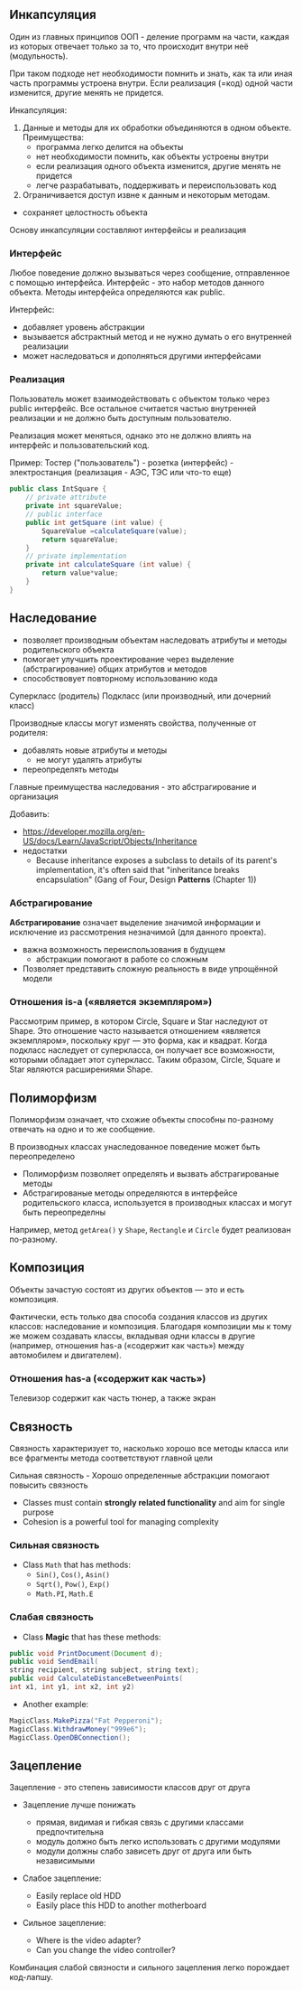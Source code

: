 ## Инкапсуляция

Один из главных принципов ООП - деление программ на части, каждая из которых отвечает только за то, что происходит внутри неё (модульность).

При таком подходе нет необходимости помнить и знать, как та или иная часть программы устроена внутри. Если реализация (=код) одной части изменится, другие менять не придется.

Инкапсуляция:
1. Данные и методы для их обработки объединяются в одном объекте.
  Преимущества:
      - программа легко делится на объекты
      - нет необходимости помнить, как объекты устроены внутри
      - если реализация одного объекта изменится, другие менять не придется
      - легче разрабатывать, поддерживать и переиспользовать код
2. Ограничивается доступ извне к данным и некоторым методам.
  - сохраняет целостность объекта

Основу инкапсуляции составляют интерфейсы и реализация


### Интерфейс

Любое поведение должно вызываться через сообщение, отправленное с помощью интерфейса. Интерфейс - это набор методов данного объекта. Методы интерфейса определяются как public.

Интерфейс:
- добавляет уровень абстракции
- вызывается абстрактный метод и не нужно думать о его внутренней реализации
- может наследоваться и дополняться другими интерфейсами


### Реализация

Пользователь может взаимодействовать с объектом только через public интерфейс. Все остальное считается частью внутренней реализации и не должно быть доступным пользователю.

Реализация может меняться, однако это не должно влиять на интерфейс и пользовательский код.

Пример:
Тостер ("пользователь") - розетка (интерфейс) - электростанция (реализация - АЭС, ТЭС или что-то еще)

```java
public class IntSquare {
    // private attribute
    private int squareValue;
    // public interface
    public int getSquare (int value) {
        SquareValue =calculateSquare(value);
        return squareValue;
    }
    // private implementation
    private int calculateSquare (int value) {
        return value*value;
    }
}
```


## Наследование

- позволяет производным объектам наследовать атрибуты и методы родительского объекта
- помогает улучшить проектирование через выделение (абстрагирование) общих атрибутов и методов
- способствовует повторному использованию кода

Суперкласс (родитель)
Подкласс (или производный, или дочерний класс)

Производные классы могут изменять свойства, полученные от родителя:
- добавлять новые атрибуты и методы
    - не могут удалять атрибуты
- переопределять методы

Главные преимущества наследования - это абстрагирование и организация

Добавить:
- https://developer.mozilla.org/en-US/docs/Learn/JavaScript/Objects/Inheritance
- недостатки
  - Because inheritance exposes a subclass to details of its parent's implementation, it's often said that "inheritance breaks encapsulation"
  (Gang of Four, Design **Patterns** (Chapter 1))

### Абстрагирование

**Абстрагирование** означает выделение значимой информации и исключение из рассмотрения незначимой (для данного проекта).
- важна возможность переиспользования в будущем
    - абстракции помогают в работе со сложным
- Позволяет представить сложную реальность в виде упрощённой модели


### Отношения is-a («является экземпляром»)

Рассмотрим пример, в котором Circle, Square и Star наследуют от Shape. Это отношение часто называется отношением «является экземпляром», поскольку круг — это форма, как и квадрат. Когда подкласс наследует от суперкласса, он получает все возможности, которыми обладает этот суперкласс. Таким образом, Circle, Square и Star являются расширениями Shape.


## Полиморфизм

Полиморфизм означает, что схожие объекты способны по-разному отвечать на одно и то же сообщение.

В производных классах унаследованное поведение может быть переопределено
- Полиморфизм позволяет определять и вызвать абстрагированые методы
- Абстрагированые методы определяются в интерфейсе родительского класса, используется в производных классах и могут быть переопределны

Например, метод `getArea()` у `Shape`, `Rectangle` и `Circle` будет реализован по-разному.


## Композиция

Объекты зачастую состоят из других объектов — это и есть композиция.

Фактически, есть только два способа создания классов из других классов: наследование и композиция. Благодаря композиции мы к тому же можем создавать классы, вкладывая одни классы в другие (например, отношения has-a («содержит как часть») между автомобилем и двигателем).


### Отношения has-a («содержит как часть»)

Телевизор содержит как часть тюнер, а также экран


## Связность

Связность характеризует то, насколько хорошо все методы класса или все фрагменты метода соответствуют главной цели

Сильная связность
    - Хорошо определенные абстракции помогают повысить связность
-   Classes must contain  **strongly related functionality**  and aim for single purpose
-   Cohesion is a powerful tool for managing complexity


### Сильная связность

- Class  `Math`  that has methods:
    - `Sin()`,  `Cos()`,  `Asin()`
    - `Sqrt()`,  `Pow()`,  `Exp()`
    - `Math.PI`,  `Math.E`


### Слабая связность

- Class  **Magic**  that has these methods:

```java
public void PrintDocument(Document d);
public void SendEmail(
string recipient, string subject, string text);
public void CalculateDistanceBetweenPoints(
int x1, int y1, int x2, int y2)
```
- Another example:
```java
MagicClass.MakePizza("Fat Pepperoni");
MagicClass.WithdrawMoney("999e6");
MagicClass.OpenDBConnection();
```


## Зацепление

Зацепление - это степень зависимости классов друг от друга
- Зацепление лучше понижать
    - прямая, видимая и гибкая связь с другими классами предпочтительна
    - модуль должно быть легко использовать с другими модулями
    - модули должны слабо зависеть друг от друга или быть независимыми

- Слабое зацепление:
    - Easily replace old HDD
    - Easily place this HDD to another motherboard
- Сильное зацепление:
	- Where is the video adapter?
	- Can you change the video controller?


Комбинация слабой связности и сильного зацепления легко порождает код-лапшу.
